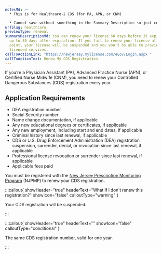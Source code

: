 ```yaml
---
notesMd: >-
  * This is for Healthcare-2 CDS (for PA, APN, or CNM)

  * Cannot save without something in the Summary Description so just copied/pasted the static content that already goes there
urlSlug: healthcare
previewType: renewal
summaryDescriptionMd: You can renew your license 60 days before it expires and
  up to 30 days after expiration. If you fail to renew your license at this
  point, your license will be suspended and you won't be able to provide your
  licensed services.
callToActionLink: "https://newjersey.mylicense.com/eGov/Login.aspx "
callToActionText: Renew My CDS Registration
---
```

If you’re a Physician Assistant (PA), Advanced Practice Nurse (APN), or Certified Nurse Midwife (CNM), you need to renew your Controlled Dangerous Substances (CDS) registration every year. 

## Application Requirements

* DEA registration number 
* Social Security number 
* Name change documentation, if applicable
* Any new educational degrees or certificates, if applicable 
* Any new employment, including start and end dates, if applicable 
* Criminal history since last renewal, if applicable
* CDS or U.S. Drug Enforcement Administration (DEA) registration suspension, surrender, denial, or revocation since last renewal, if applicable 
* Professional license revocation or surrender since last renewal, if applicable
* Applicable fees paid

You must be registered with the [New Jersey Prescription Monitoring Program](https://www.njconsumeraffairs.gov/pmp/Pages/register.aspx) (NJPMP) to renew your CDS registration.

:::callout{ showHeader="true" headerText="What if I don't renew this registration?" showIcon="false" calloutType="warning" }

Your CDS registration will be suspended.

:::

:::callout{ showHeader="true" headerText="" showIcon="false" calloutType="conditional" }

The same CDS registration number, valid for one year.

:::